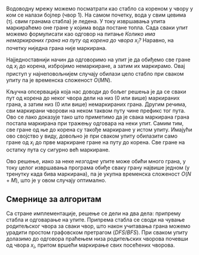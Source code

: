 Водоводну мрежу можемо посматрати као стабло са кореном у чвору у ком се налази бојлер (чвор $1$).  На самом почетку, вода у свим цевима (тј. свим гранама стабла) је ледена. У току извршавања упита маркираћемо оне гране у којима вода постане топла. Сада сваки упит можемо формулисати као одговор на питање *Колико има немаркираних грана на путу од корена до чвора $x_i$?* Наравно, на почетку ниједна грана није маркирана.

Најједноставнији начин да одговоримо на упит је да обиђемо све гране од $x_i$ до корена, избројимо немаркиране, а затим их маркирамо. Овај приступ у најнеповољнијем случају обилази цело стабло при сваком упиту па је временска сложеност $O(MN)$. 

Кључна опсервација која нас доводи до бољег решења је да се сваки пут од корена до неког чвора дели на низ ($0$ или више) маркираних грана, а затим низ ($0$ или више) немаркираних грана. Другим речима, сви маркирани чворови на неком таквом путу чине префикс тог пута. Ово се лако доказује тако што приметимо да је свака маркирана грана постала маркирана при тражењу одговара на неки упит. Самим тим, све гране од ње до корена су такође маркиране у истом упиту. Имајући ово својство у виду, довољно је при сваком упиту обилазити само гране од $x_i$ до прве маркиране гране на путу до корена. Све гране на остатку пута су сигурно већ маркиране. 

Ово решење, иако за неке *незгодне* упите може обићи много грана, у току целог извршавања програма обиђе сваку грану највише једном (у тренутку када бива маркирана), па је укупна временска сложеност $O(N+M)$, што је у овом случају оптимално.

## Смернице за алгоритам

Са стране имплементације, решење се дели на два дела: припрему стабла и одговарање на упите. Припрема стабла се своди на чување родитељског чвора за сваки чвор, што након учитавања грана можемо урадити простом графовском претрагом (*DFS*/*BFS*). При сваком упиту долазимо до одговора праћењем низа родитељских чворова почевши од чвора $x_i$, притом вршећи маркирање свих посећених чворова.
